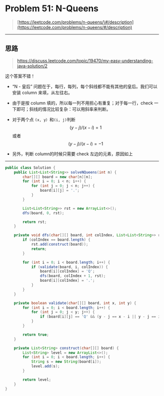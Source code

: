 # Problem 51: N-Queens

> [https://leetcode.com/problems/n-queens/\#/description](https://leetcode.com/problems/n-queens/#/description)

---

## 思路

> https://discuss.leetcode.com/topic/19470/my-easy-understanding-java-solution/2

这个答案不错！

* “N - 皇后” 问题在于，每行，每列，每个斜线都不能有其他的皇后。我们可以安装 column 来填，从左往右。
* 由于是按 column 填的，所以每一列不用担心有重复；对于每一行，check 一下即可；斜线的情况比较复杂：可以用斜率来判断。
* 对于两个点 `(x, y）`和`(i, j)`判断$$(y - j)/(x - i) = 1$$ 或者 $$(y - j)/(x - i) = -1$$

* 另外，判断 column的时候只需要 check 左边的元素，原因如上

---

```java
public class Solution {
    public List<List<String>> solveNQueens(int n) {
        char[][] board = new char[n][n];
        for (int i = 0; i < n; i++) {
            for (int j = 0; j < n; j++) {
                board[i][j] = '.';
            }
        }

        List<List<String>> rst = new ArrayList<>();
        dfs(board, 0, rst);

        return rst;
    }

    private void dfs(char[][] board, int colIndex, List<List<String>> rst) {
        if (colIndex == board.length) {
            rst.add(construct(board));
            return;
        }

        for (int i = 0; i < board.length; i++) {
            if (validate(board, i, colIndex)) {
                board[i][colIndex] = 'Q';
                dfs(board, colIndex + 1, rst);
                board[i][colIndex] = '.';
            }
        }
    }

    private boolean validate(char[][] board, int x, int y) {
        for (int i = 0; i < board.length; i++) {
            for (int j = 0; j < y; j++) {
                if (board[i][j] == 'Q' && (y - j == x - i || y - j == i - x || i == x)) return false;
            }
        }

        return true;
    }

    private List<String> construct(char[][] board) {
        List<String> level = new ArrayList<>();
        for (int i = 0; i < board.length; i++) {
            String s = new String(board[i]);
            level.add(s);
        }

        return level;
    }
}
```



